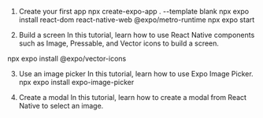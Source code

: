 1. Create your first app
npx create-expo-app . --template blank
npx expo install react-dom react-native-web @expo/metro-runtime
npx expo start

2. Build a screen
In this tutorial, learn how to use React Native components such as Image, Pressable, and Vector icons to build a screen.

npx expo install @expo/vector-icons

3. Use an image picker
In this tutorial, learn how to use Expo Image Picker.
npx expo install expo-image-picker

4. Create a modal
In this tutorial, learn how to create a modal from React Native to select an image.